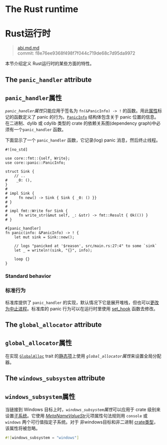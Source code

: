 # The Rust runtime
# Rust运行时

>[abi.md.md](https://github.com/rust-lang/reference/blob/master/src/abi.md)\
>commit:  f8e76ee9368f498f7f044c719de68c7d95da9972

本节介绍定义 Rust运行时的某些方面的特性。

## The `panic_handler` attribute
## `panic_handler`属性

*`panic_handler`属性*只能应用于签名为 `fn(&PanicInfo) -> !` 的函数。用此[属性][attribute]标记的函数定义了 panic 的行为。[`PanicInfo`] 结构体包含关于 panic 位置的信息。在二进制、dylib 或 cdylib 类型的 crate 的依赖关系图(dependency graph)中必须有一个`panic_handler` 函数。

下面显示了一个 `panic_handler` 函数，它记录(log)  panic  消息，然后终止线程。

<!-- ignore: test infrastructure can't handle no_std -->
```rust,ignore
#![no_std]

use core::fmt::{self, Write};
use core::panic::PanicInfo;

struct Sink {
    // ..
#    _0: (),
}
#
# impl Sink {
#     fn new() -> Sink { Sink { _0: () }}
# }
#
# impl fmt::Write for Sink {
#     fn write_str(&mut self, _: &str) -> fmt::Result { Ok(()) }
# }

#[panic_handler]
fn panic(info: &PanicInfo) -> ! {
    let mut sink = Sink::new();

    // logs "panicked at '$reason', src/main.rs:27:4" to some `sink`
    let _ = writeln!(sink, "{}", info);

    loop {}
}
```

### Standard behavior
### 标准行为

标准库提供了 `panic_handler` 的实现，默认情况下它是展开堆栈，但也可以[更改为中止进程][abort]。标准库的 panic 行为可以在运行时里使用 [set_hook] 函数去修改。

## The `global_allocator` attribute
## `global_allocator`属性

在实现 [`GlobalAlloc`] trait 的[静态项][static item]上使用 *`global_allocator`属性*来设置全局分配器。

## The `windows_subsystem` attribute
## `windows_subsystem`属性

当链接到 Windows 目标上时，*`windows_subsystem`属性*可以应用于 crate 级别来设置[子系统][subsystem]。它使用 [_MetaNameValueStr_]元项属性句法规则用 `console` 或 `windows` 两个可行值指定子系统。对于 非windows目标和非二进制 [crate类型][crate types]，该属性将被忽略。

```rust
#![windows_subsystem = "windows"]
```

[_MetaNameValueStr_]: attributes.md#元项属性句法
[`GlobalAlloc`]: ../alloc/alloc/trait.GlobalAlloc.html
[`PanicInfo`]: ../core/panic/struct.PanicInfo.html
[abort]: ../book/ch09-01-unrecoverable-errors-with-panic.html
[attribute]: attributes.md
[crate types]: linkage.md
[set_hook]: ../std/panic/fn.set_hook.html
[static item]: items/static-items.md
[subsystem]: https://msdn.microsoft.com/en-us/library/fcc1zstk.aspx
